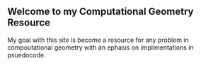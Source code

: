 ## Welcome to my Computational Geometry Resource

My goal with this site is become a resource for any problem in compoutational geometry with an ephasis on implimentations in psuedocode. 
